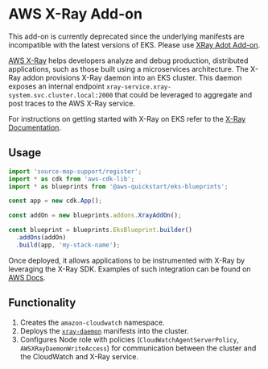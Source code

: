# AWS X-Ray Add-on

This add-on is currently deprecated since the underlying manifests are incompatible with the latest versions of EKS. Please use [XRay Adot Add-on](xray-adot-addon.md).

[AWS X-Ray](https://aws.amazon.com/xray/) helps developers analyze and debug production, distributed applications, such as those built using a microservices architecture. The X-Ray addon provisions X-Ray daemon into an EKS cluster. This daemon exposes an internal endpoint `xray-service.xray-system.svc.cluster.local:2000` that could be leveraged to aggregate and post traces to the AWS X-Ray service. 

For instructions on getting started with X-Ray on EKS refer to the [X-Ray Documentation](https://docs.aws.amazon.com/AmazonCloudWatch/latest/monitoring/deploy_servicelens_CloudWatch_agent_deploy_EKS.html).

## Usage

```typescript
import 'source-map-support/register';
import * as cdk from 'aws-cdk-lib';
import * as blueprints from '@aws-quickstart/eks-blueprints';

const app = new cdk.App();

const addOn = new blueprints.addons.XrayAddOn();

const blueprint = blueprints.EksBlueprint.builder()
  .addOns(addOn)
  .build(app, 'my-stack-name');
```

Once deployed, it allows applications to be instrumented with X-Ray by leveraging the X-Ray SDK.  Examples of such integration can be found on [AWS Docs](https://docs.aws.amazon.com/AmazonCloudWatch/latest/monitoring/deploy_servicelens_CloudWatch_agent_deploy_EKS.html).

## Functionality

1. Creates the `amazon-cloudwatch` namespace.
2. Deploys the [`xray-daemon`](https://docs.aws.amazon.com/AmazonCloudWatch/latest/monitoring/deploy_servicelens_CloudWatch_agent_deploy_EKS.html) manifests into the cluster.
3. Configures Node role with policies (`CloudWatchAgentServerPolicy`, `AWSXRayDaemonWriteAccess`) for communication between the cluster and the CloudWatch and X-Ray service.

